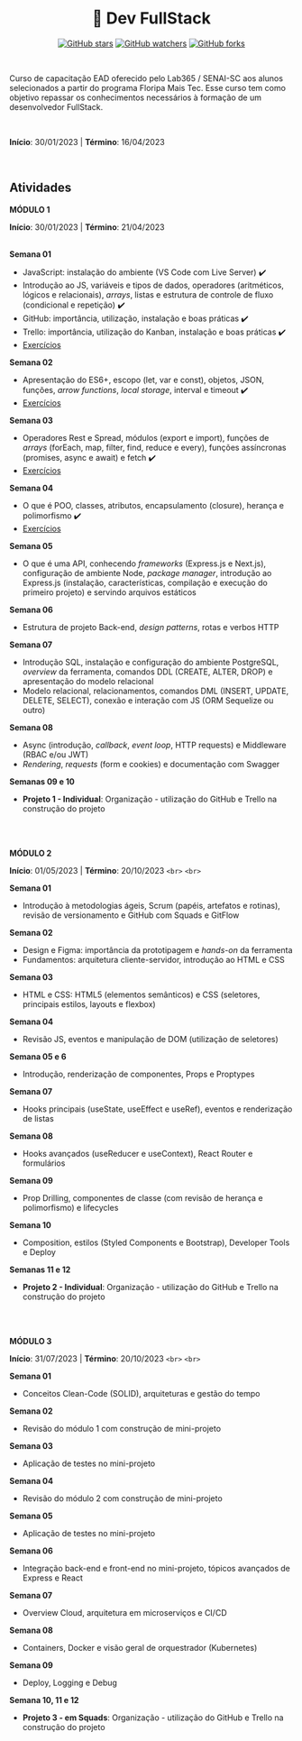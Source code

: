 <h1 align="center"> 📝 Dev FullStack </h1>

<div align="center">

[![GitHub stars](https://img.shields.io/github/stars/biachristie/lab365-fullstack.svg?style=social&label=Star&maxAge=2592000)](https://github.com/biachristie/lab365-fullstack/stargazers)
[![GitHub watchers](https://img.shields.io/github/watchers/biachristie/lab365-fullstack.svg?style=social&label=Watch&maxAge=2592000)](https://github.com/biachristie/lab365-fullstack/watchers)
[![GitHub forks](https://img.shields.io/github/forks/biachristie/lab365-fullstack.svg?style=social&label=Fork&maxAge=2592000)](https://github.com/biachristie/lab365-fullstack/network/members)

</div>
<br>

Curso de capacitação EAD oferecido pelo Lab365 / SENAI-SC aos alunos selecionados a partir do programa Floripa Mais Tec. Esse curso tem como objetivo repassar os conhecimentos necessários à formação de um desenvolvedor FullStack.

<br>

**Início**: 30/01/2023 | **Término**: 16/04/2023

<br>

## Atividades

**MÓDULO 1**

**Início**: 30/01/2023 | **Término**: 21/04/2023
<br>
<br>

**Semana 01**

* JavaScript: instalação do ambiente (VS Code com Live Server) ✔️
* Introdução ao JS, variáveis e tipos de dados, operadores (aritméticos, lógicos e relacionais), *arrays*, listas e estrutura de controle de fluxo (condicional e repetição) ✔️
* GitHub: importância, utilização, instalação e boas práticas ✔️
* Trello: importância, utilização do Kanban, instalação e boas práticas ✔️
* [Exercícios](https://github.com/biachristie/lab365-fullstack/tree/main/Semana01)

**Semana 02**

* Apresentação do ES6+, escopo (let, var e const), objetos, JSON, funções, *arrow functions*, *local storage*, interval e timeout ✔️
* [Exercícios](https://github.com/biachristie/lab365-fullstack/tree/main/Semana02)

**Semana 03**

* Operadores Rest e Spread, módulos (export e import), funções de *arrays* (forEach, map, filter, find, reduce e every), funções assíncronas (promises, async e await) e fetch ✔️
* [Exercícios](https://github.com/biachristie/lab365-fullstack/tree/main/Semana03)

**Semana 04**

* O que é POO, classes, atributos, encapsulamento (closure), herança e polimorfismo ✔️
* [Exercícios](https://github.com/biachristie/lab365-fullstack/tree/main/Semana04)

**Semana 05**

* O que é uma API, conhecendo *frameworks* (Express.js e Next.js), configuração de ambiente Node, *package manager*, introdução ao Express.js (instalação, características, compilação e execução do primeiro projeto) e servindo arquivos estáticos

**Semana 06**

* Estrutura de projeto Back-end, *design patterns*, rotas e verbos HTTP

**Semana 07**

* Introdução SQL, instalação e configuração do ambiente PostgreSQL, *overview* da ferramenta, comandos DDL (CREATE, ALTER, DROP) e apresentação do modelo relacional
* Modelo relacional, relacionamentos, comandos DML (INSERT, UPDATE, DELETE, SELECT), conexão e interação com JS (ORM Sequelize ou outro)

**Semana 08**

* Async (introdução, *callback*, *event loop*, HTTP requests) e Middleware (RBAC e/ou JWT)
* *Rendering*, *requests* (form e cookies) e documentação com Swagger

**Semanas 09 e 10**

* **Projeto 1 - Individual**: Organização - utilização do GitHub e Trello na construção do projeto

<br>
<br>

**MÓDULO 2**

**Início**: 01/05/2023 | **Término**: 20/10/2023
`<br>`
`<br>`

**Semana 01**

* Introdução à metodologias ágeis, Scrum (papéis, artefatos e rotinas), revisão de versionamento e GitHub com Squads e GitFlow

**Semana 02**

* Design e Figma: importância da prototipagem e *hands-on* da ferramenta
* Fundamentos: arquitetura cliente-servidor, introdução ao HTML e CSS

**Semana 03**

* HTML e CSS: HTML5 (elementos semânticos) e CSS (seletores, principais estilos, layouts e flexbox)

**Semana 04**

* Revisão JS, eventos e manipulação de DOM (utilização de seletores)

**Semana 05 e 6**

* Introdução, renderização de componentes, Props e Proptypes

**Semana 07**

* Hooks principais (useState, useEffect e useRef), eventos e renderização de listas

**Semana 08**

* Hooks avançados (useReducer e useContext), React Router e formulários

**Semana 09**

* Prop Drilling, componentes de classe (com revisão de herança e polimorfismo) e lifecycles

**Semana 10**

* Composition, estilos (Styled Components e Bootstrap), Developer Tools e Deploy

**Semanas 11 e 12**

* **Projeto 2 - Individual**: Organização - utilização do GitHub e Trello na construção do projeto

<br>
<br>

**MÓDULO 3**

**Início**: 31/07/2023 | **Término**: 20/10/2023
`<br>`
`<br>`

**Semana 01**

* Conceitos Clean-Code (SOLID), arquiteturas e gestão do tempo

**Semana 02**

* Revisão do módulo 1 com construção de mini-projeto

**Semana 03**

* Aplicação de testes no mini-projeto

**Semana 04**

* Revisão do módulo 2 com construção de mini-projeto

**Semana 05**

* Aplicação de testes no mini-projeto

**Semana 06**

* Integração back-end e front-end no mini-projeto, tópicos avançados de Express e React

**Semana 07**

* Overview Cloud, arquitetura em microserviços e CI/CD

**Semana 08**

* Containers, Docker e visão geral de orquestrador (Kubernetes)

**Semana 09**

* Deploy, Logging e Debug

**Semana 10, 11 e 12**

* **Projeto 3 - em Squads**: Organização - utilização do GitHub e Trello na construção do projeto
